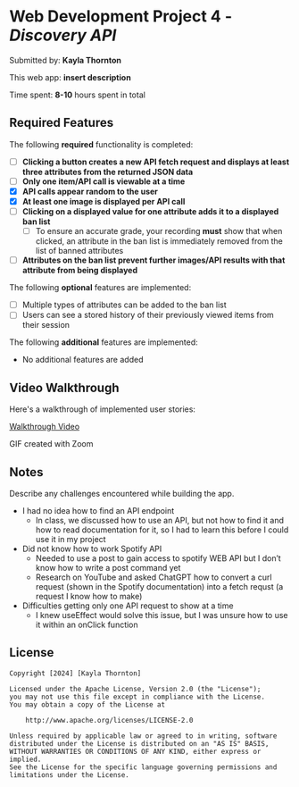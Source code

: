 # Web Development Project 4 - *Discovery API*

Submitted by: **Kayla Thornton**

This web app: **insert description**

Time spent: **8-10** hours spent in total

## Required Features

The following **required** functionality is completed:

- [ ] **Clicking a button creates a new API fetch request and displays at least three attributes from the returned JSON data**
- [ ] **Only one item/API call is viewable at a time**
- [x] **API calls appear random to the user**
- [x] **At least one image is displayed per API call**
- [ ] **Clicking on a displayed value for one attribute adds it to a displayed ban list**
  - [ ] To ensure an accurate grade, your recording **must** show that when clicked, an attribute in the ban list is immediately removed from the list of banned attributes
- [ ] **Attributes on the ban list prevent further images/API results with that attribute from being displayed**

The following **optional** features are implemented:

- [ ] Multiple types of attributes can be added to the ban list
- [ ] Users can see a stored history of their previously viewed items from their session

The following **additional** features are implemented:

* No additional features are added

## Video Walkthrough

Here's a walkthrough of implemented user stories:

<a href="">Walkthrough Video</a>

GIF created with Zoom 

## Notes

Describe any challenges encountered while building the app.
- I had no idea how to find an API endpoint
  - In class, we discussed how to use an API, but not how to find it and how to read documentation for it, so I had to learn this
  before I could use it in my project
- Did not know how to work Spotify API
    - Needed to use a post to gain access to spotify WEB API but I don’t know how to write a post command yet
    - Research on YouTube and asked ChatGPT how to convert a curl request (shown in the Spotify documentation) into a fetch requst
     (a request I know how to make)
- Difficulties getting only one API request to show at a time
  - I knew useEffect would solve this issue, but I was unsure how to use it within an onClick function

## License

    Copyright [2024] [Kayla Thornton]

    Licensed under the Apache License, Version 2.0 (the "License");
    you may not use this file except in compliance with the License.
    You may obtain a copy of the License at

        http://www.apache.org/licenses/LICENSE-2.0

    Unless required by applicable law or agreed to in writing, software
    distributed under the License is distributed on an "AS IS" BASIS,
    WITHOUT WARRANTIES OR CONDITIONS OF ANY KIND, either express or implied.
    See the License for the specific language governing permissions and
    limitations under the License.
